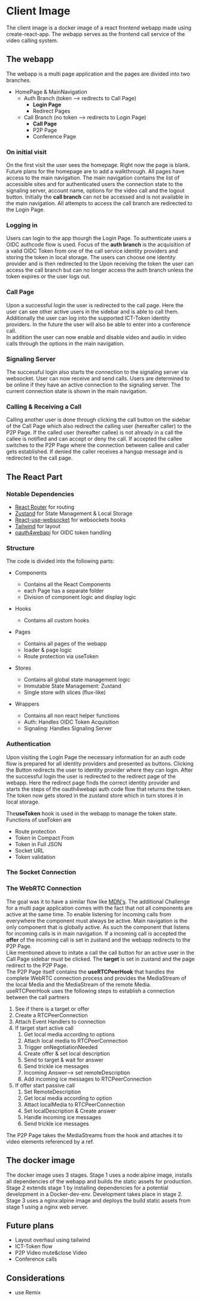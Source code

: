 # Client Image

The client image is a docker image of a react frontend webapp made using create-react-app. The webapp serves as the frontend call service of the video calling system.

## The webapp

The webapp is a multi page application and the pages are divided into two branches.

-   HomePage & MainNavigation
    -   Auth Branch (token --> redirects to Call Page)
        -   **Login Page**
        -   Redirect Pages
    -   Call Branch (no token --> redirects to Login Page)
        -   **Call Page**
        -   P2P Page
        -   Conference Page

### On initial visit

On the first visit the user sees the homepage. Right now the page is blank. Future plans for the homepage are to add a walkthrough.
All pages have access to the main navigation. The main navigation contains the list of accessible sites and for authenticated users the connection state to the signaling server, account name, options for the video call and the logout button.
Initially the **call branch** can not be accessed and is not available in the main navigation. All attempts to access the call branch are redirected to the Login Page.

### Logging in

Users can login to the app thourgh the Login Page. To authenticate users a OIDC authcode flow is used. Focus of the **auth branch** is the acquisition of a valid OIDC Token from one of the call service identity providers and storing the token in local storage. The users can choose one identity provider and is then redirected to the
Upon receiving the token the user can access the call branch but can no longer access the auth branch unless the token expires or the user logs out.

### Call Page

Upon a successful login the user is redirected to the call page. Here the user can see other active users in the sidebar and is able to call them. Additionally the user can log into the supported ICT-Token identity providers. In the future the user will also be able to enter into a conference call.\
In addition the user can now enable and disable video and audio in video calls through the options in the main navigation.

### Signaling Server

The successful login also starts the connection to the signaling server via websocket. User can now receive and send calls. Users are determined to be online if they have an active connection to the signaling server. The current connection state is shown in the main navigation.

### Calling & Receiving a Call

Calling another user is done through clicking the call button on the sidebar of the Call Page which also redirect the calling user (hereafter caller) to the P2P Page. If the called user (hereafter callee) is not already in a call the callee is notified and can accept or deny the call. If accepted the callee switches to the P2P Page where the connection between callee and caller gets established. If denied the caller receives a hangup message and is redirected to the call page.

## The React Part

### Notable Dependencies

-   [React Router](https://reactrouter.com) for routing
-   [Zustand](https://github.com/pmndrs/zustand) for State Management & Local Storage
-   [React-use-websocket](https://www.npmjs.com/package/react-use-websocket) for websockets hooks
-   [Tailwind](https://tailwindcss.com/) for layout
-   [oauth4webapi](https://www.npmjs.com/package/oauth4webapi) for OIDC token handling

### Structure

The code is divided into the following parts:

-   Components

    -   Contains all the React Components
    -   each Page has a separate folder
    -   Division of component logic and display logic

-   Hooks

    -   Contains all custom hooks

-   Pages

    -   Contains all pages of the webapp
    -   loader & page logic
    -   Route protection via useToken

-   Stores

    -   Contains all global state management logic
    -   Immutable State Management: Zustand
    -   Single store with slices (flux-like)

-   Wrappers
    -   Contains all non react helper functions
    -   Auth: Handles OIDC Token Acquisition
    -   Signaling: Handles Signaling Server

### Authentication

Upon visiting the Login Page the necessary information for an auth code flow is prepared for all identity providers and presented as buttons. Clicking the Button redirects the user to identity provider where they can login. After the successful login the user is redirected to the redirect page of the webapp. Here the redirect page finds the correct identity provider and starts the steps of the oauth4webapi auth code flow that returns the token.
The token now gets stored in the zustand store which in turn stores it in local storage.

The**useToken** hook is used in the webapp to manage the token state. Functions of useToken are

-   Route protection
-   Token in Compact From
-   Token in Full JSON
-   Socket URL
-   Token validation

### The Socket Connection

### The WebRTC Connection

The goal was it to have a similar flow like [MDN's](). The additional Challenge for a multi page application comes with the fact that not all components are active at the same time.
To enable listening for incoming calls from everywhere the component must always be active. Main navigation is the only component that is globally active. As such the component that listens for incoming calls is in main navigation. If a incoming call is accepted the **offer** of the incoming call is set in zustand and the webapp redirects to the P2P Page.\
Like mentioned above to initate a call the call button for an active user in the Call Page sidebar must be clicked. The **target** is set in zustand and the page redirect to the P2P Page.\
The P2P Page itself contains the **useRTCPeerHook** that handles the complete WebRTC connection process and provides the MediaStream of the local Media and the MediaStream of the remote Media. useRTCPeerHook uses the following steps to establish a connection between the call partners

1. See if there is a target or offer
2. Create a RTCPeerConnection
3. Attach Event Handlers to connection
4. If target start active call
    1. Get local media according to options
    2. Attach local media to RTCPeerConnection
    3. Trigger onNegotiationNeeded
    4. Create offer & set local description
    5. Send to target & wait for answer
    6. Send trickle ice messages
    7. Incoming Answer--> set remoteDescription
    8. Add incoming ice messages to RTCPeerConnection
5. If offer start passive call
    1. Set RemoteDescription
    2. Get local media according to option
    3. Attact localMedia to RTCPeerConnection
    4. Set localDescription & Create answer
    5. Handle incoming ice messages
    6. Send trickle ice messages

The P2P Page takes the MediaStreams from the hook and attaches it to video elements referenced by a ref.

## The docker image

The docker image uses 3 stages. Stage 1 uses a node:alpine image, installs all dependencies of the webapp and builds the static assets for production. Stage 2 extends stage 1 by installing dependencies for a potential development in a Docker-dev-env. Development takes place in stage 2. Stage 3 uses a nginx:alpine image and deploys the build static assets from stage 1 using a nginx web server.

## Future plans

-   Layout overhaul using tailwind
-   ICT-Token flow
-   P2P Video mute&close Video
-   Conference calls

## Considerations

-   use Remix
